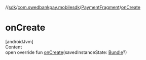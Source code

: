 //[sdk](../../../index.md)/[com.swedbankpay.mobilesdk](../index.md)/[PaymentFragment](index.md)/[onCreate](on-create.md)



# onCreate  
[androidJvm]  
Content  
open override fun [onCreate](on-create.md)(savedInstanceState: [Bundle](https://developer.android.com/reference/kotlin/android/os/Bundle.html)?)  



